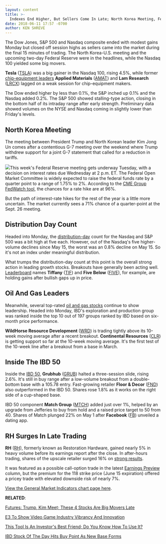 ```yaml
---
layout: content
title: >-
  Indexes End Higher, But Sellers Come In Late; North Korea Meeting, Fed In Focus
date: 2018-06-11 17:57 -0700
author: KEN SHREVE
---
```






The Dow Jones, S&P 500 and Nasdaq composite ended with modest gains Monday but closed off session highs as sellers came into the market during the final 15 minutes of trading. The North Korea-U.S. meeting and the upcoming two-day Federal Reserve were in the headlines, while the Nasdaq 100 yielded some big movers.




**Tesla** ([TSLA](https://research.investors.com/quote.aspx?symbol=TSLA)) was a big gainer in the Nasdaq 100, rising 4.5%, while former [chip-equipment leaders](http://www.investors.com/news/technology/chip-stocks-and-semiconductor-industry-news) **Applied Materials** ([AMAT](https://research.investors.com/quote.aspx?symbol=AMAT)) and **Lam Research** ([LRCX](https://research.investors.com/quote.aspx?symbol=LRCX)) lagged on a weak session for chip-equipment makers.


The Dow ended higher by less than 0.1%, the S&P inched up 0.1% and the Nasdaq added 0.2%. The S&P 500 showed stalling-type action, closing in the bottom half of its intraday range after early strength. Preliminary data showed volumes on the NYSE and Nasdaq coming in slightly lower than Friday's levels.


North Korea Meeting
-------------------


The meeting between President Trump and North Korean leader Kim Jong Un comes after a contentious G-7 meeting over the weekend where Trump withdrew support for a joint G-7 statement that called for a reduction in tariffs.


![](https://www.investors.com/wp-content/uploads/2018/06/MP061118.jpg)This week's Federal Reserve meeting gets underway Tuesday, with a decision on interest rates due Wednesday at 2 p.m. ET. The Federal Open Market Committee is widely expected to raise the federal funds rate by a quarter point to a range of 1.75% to 2%. According to the [CME Group FedWatch tool](http://www.cmegroup.com/trading/interest-rates/countdown-to-fomc.html/), the chances for a rate hike are at 96%.


But the path of interest-rate hikes for the rest of the year is a little more uncertain. The market currently sees a 71% chance of a quarter-point at the Sept. 26 meeting.


Distribution Day Count
----------------------


Headed into Monday, the [distribution-day](http://www.investors.com/ibd-university/market-timing/market-tops/) count for the Nasdaq and S&P 500 was a bit high at five each. However, out of the Nasdaq's five higher-volume declines since May 15, the worst was an 0.8% decline on May 15. So it's not an index under meaningful distribution.


What trumps the distribution-day count at this point is the overall strong action in leading growth stocks. Breakouts have generally been acting well. [Leaderboard](https://leaderboard.investors.com) names **Tiffany** ([TIF](https://research.investors.com/quote.aspx?symbol=TIF)) and **Five Below** ([FIVE](https://research.investors.com/quote.aspx?symbol=FIVE)), for example, are holding gains after bullish gaps up in price.


Oil And Gas Leaders
-------------------


Meanwhile, several top-rated [oil and gas stocks](http://www.investors.com/news/oil-gas-stocks-industry-news-oil-prices-opec-exxon-haliburton-schlumberger-chevron-continental-resources/) continue to show leadership. Headed into Monday, IBD's exploration and production group was ranked inside the top 10 out of 197 groups ranked by IBD based on six-month price performance.


**WildHorse Resource Development** ([WRD](https://research.investors.com/quote.aspx?symbol=WRD)) is trading tightly above its 10-week moving average after a recent breakout. **Continental Resources** ([CLR](https://research.investors.com/quote.aspx?symbol=CLR)) is getting support so far at the 10-week moving average. It's the first test of the 10-week line after a breakout from a base in March.


Inside The IBD 50
-----------------


Inside the [IBD 50](https://research.investors.com/stock-lists/ibd-50/), **Grubhub** ([GRUB](https://research.investors.com/quote.aspx?symbol=GRUB)) halted a three-session slide, rising 2.6%. It's still in buy range after a low-volume breakout from a double-bottom base with a 105.78 entry. Fast-growing retailer **Floor & Decor** ([FND](https://research.investors.com/quote.aspx?symbol=FND)) also outperformed in the IBD 50. Shares rose 1.8% as it works on the right side of a cup-shaped base.


IBD 50 component **Match Group** ([MTCH](https://research.investors.com/quote.aspx?symbol=MTCH)) added just over 1%, helped by an upgrade from Jefferies to buy from hold and a raised price target to 50 from 40. Shares of Match plunged 22% on May 1 after **Facebook** ([FB](https://research.investors.com/quote.aspx?symbol=FB)) unveiled a dating app.


RH Surges In Late Trading
-------------------------


**RH** ([RH](https://research.investors.com/quote.aspx?symbol=RH)), formerly known as Restoration Hardware, gained nearly 5% in heavy volume before its earnings report after the close. In after-hours trading, shares of the upscale retailer surged 16% on [strong results](https://www.investors.com/news/rh-earnings-restoration-hardware-q1/).


It was featured as a possible call-option trade in the latest [Earnings Preview](https://www.investors.com/research/earnings-preview/earnings-options-restoration-hardware-bullish-chart/) column, but the premium for the 118 strike price (June 15 expiration) offered a pricey trade with elevated downside risk of nearly 7%.


[View the General Market Indicators chart page here](https://www.investors.com/wp-content/uploads/2018/06/IBD1106152549GMI.pdf).


**RELATED**:


[Futures: Trump, Kim Meet; These 4 Stocks Are Big Movers Late](https://www.investors.com/market-trend/stock-market-today/dow-jones-futures-trump-kim-summit-rh-dave-and-busters-kmg-alphabet/)


[E3 To Show Video Game Industry Vibrancy And Innovation](https://www.investors.com/news/technology/click/e3-2018-video-game-industry-trends/)


[This Tool Is An Investor's Best Friend; Do You Know How To Use It?](https://www.investors.com/how-to-invest/stock-chart-reading-for-beginners/)


[IBD Stock Of The Day Hits Buy Point As New Base Forms](https://www.investors.com/research/stock-of-the-day-epam-stock-hits-buy-point/)


 


 


 


 


 


 


 




